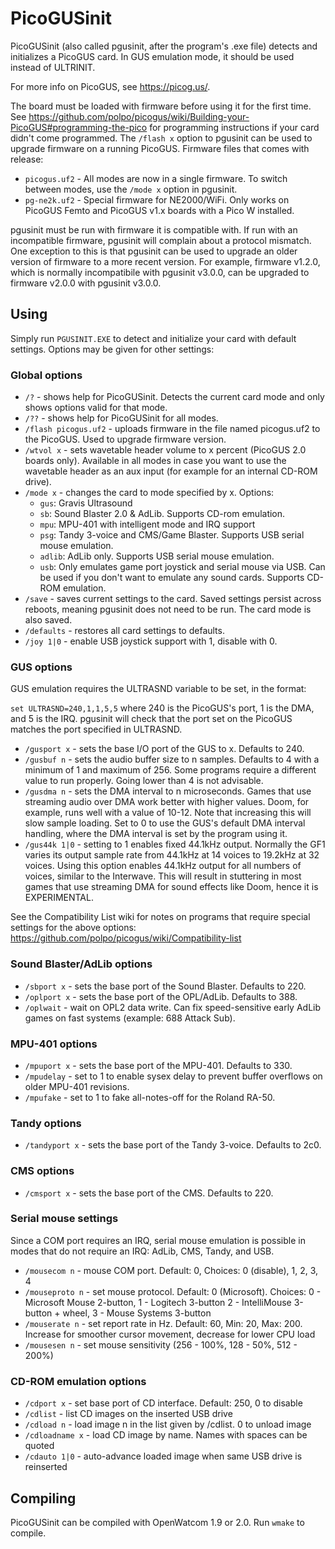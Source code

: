 # PicoGUSinit

PicoGUSinit (also called pgusinit, after the program's .exe file) detects and
initializes a PicoGUS card. In GUS emulation mode, it should be used instead of
ULTRINIT.

For more info on PicoGUS, see https://picog.us/.

The board must be loaded with firmware before using it for the first time. See
https://github.com/polpo/picogus/wiki/Building-your-PicoGUS#programming-the-pico
for programming instructions if your card didn't come programmed. The `/flash
x` option to pgusinit can be used to upgrade firmware on a running PicoGUS.
Firmware files that comes with release:

* `picogus.uf2` - All modes are now in a single firmware. To switch between
  modes, use the `/mode x` option in pgusinit.
* `pg-ne2k.uf2` - Special firmware for NE2000/WiFi. Only works on PicoGUS
  Femto and PicoGUS v1.x boards with a Pico W installed.

pgusinit must be run with firmware it is compatible with. If run with an
incompatible firmware, pgusinit will complain about a protocol mismatch. One
exception to this is that pgusinit can be used to upgrade an older version of
firmware to a more recent version. For example, firmware v1.2.0, which is
normally incompatibile with pgusinit v3.0.0, can be upgraded to firmware
v2.0.0 with pgusinit v3.0.0.

## Using

Simply run `PGUSINIT.EXE` to detect and initialize your card with default
settings. Options may be given for other settings:

### Global options

* `/?` - shows help for PicoGUSinit. Detects the current card mode and only
  shows options valid for that mode.
* `/??` - shows help for PicoGUSinit for all modes.
* `/flash picogus.uf2` - uploads firmware in the file named picogus.uf2 to the
  PicoGUS. Used to upgrade firmware version.
* `/wtvol x` - sets wavetable header volume to x percent (PicoGUS 2.0 boards
  only).  Available in all modes in case you want to use the wavetable header
  as an aux input (for example for an internal CD-ROM drive).
* `/mode x` - changes the card to mode specified by x. Options:
    - `gus`: Gravis Ultrasound
    - `sb`: Sound Blaster 2.0 & AdLib. Supports CD-rom emulation.
    - `mpu`: MPU-401 with intelligent mode and IRQ support
    - `psg`: Tandy 3-voice and CMS/Game Blaster. Supports USB serial mouse
      emulation.
    - `adlib`: AdLib only. Supports USB serial mouse emulation.
    - `usb`: Only emulates game port joystick and serial mouse via USB. Can be
      used if you don't want to emulate any sound cards. Supports CD-ROM
      emulation.
* `/save` - saves current settings to the card. Saved settings persist across
  reboots, meaning pgusinit does not need to be run. The card mode is also
  saved.
* `/defaults` - restores all card settings to defaults.
* `/joy 1|0` - enable USB joystick support with 1, disable with 0.

### GUS options

GUS emulation requires the ULTRASND variable to be set, in the format:

`set ULTRASND=240,1,1,5,5` where 240 is the PicoGUS's port, 1 is the DMA, and
5 is the IRQ. pgusinit will check that the port set on the PicoGUS matches the
port specified in ULTRASND.

* `/gusport x` - sets the base I/O port of the GUS to x. Defaults to 240.
* `/gusbuf n` - sets the audio buffer size to n samples. Defaults to 4 with a
  minimum of 1 and maximum of 256. Some programs require a different value to
  run properly. Going lower than 4 is not advisable.
* `/gusdma n` - sets the DMA interval to n microseconds. Games that use
  streaming audio over DMA work better with higher values. Doom, for example,
  runs well with a value of 10-12. Note that increasing this will slow sample
  loading. Set to 0 to use the GUS's default DMA interval handling, where the
  DMA interval is set by the program using it.
* `/gus44k 1|0` - setting to 1 enables fixed 44.1kHz output. Normally the GF1
  varies its output sample rate from 44.1kHz at 14 voices to 19.2kHz at 32
  voices. Using this option enables 44.1kHz output for all numbers of voices,
  similar to the Interwave. This will result in stuttering in most games that
  use streaming DMA for sound effects like Doom, hence it is EXPERIMENTAL.

See the Compatibility List wiki for notes on programs that require special
settings for the above options:
https://github.com/polpo/picogus/wiki/Compatibility-list

### Sound Blaster/AdLib options

* `/sbport x` - sets the base port of the Sound Blaster. Defaults to 220.
* `/oplport x` - sets the base port of the OPL/AdLib. Defaults to 388.
* `/oplwait` - wait on OPL2 data write. Can fix speed-sensitive early AdLib
  games on fast systems (example: 688 Attack Sub).

### MPU-401 options

* `/mpuport x` - sets the base port of the MPU-401. Defaults to 330.
* `/mpudelay` - set to 1 to enable sysex delay to prevent buffer overflows on
  older MPU-401 revisions.
* `/mpufake` - set to 1 to fake all-notes-off for the Roland RA-50.

### Tandy options

* `/tandyport x` - sets the base port of the Tandy 3-voice. Defaults to 2c0.

### CMS options

* `/cmsport x` - sets the base port of the CMS. Defaults to 220.

### Serial mouse settings

Since a COM port requires an IRQ, serial mouse emulation is possible in modes
that do not require an IRQ: AdLib, CMS, Tandy, and USB.

* `/mousecom n` - mouse COM port. Default: 0, Choices: 0 (disable), 1, 2, 3, 4
* `/mouseproto n` - set mouse protocol. Default: 0 (Microsoft). Choices:
     0 - Microsoft Mouse 2-button,      1 - Logitech 3-button
     2 - IntelliMouse 3-button + wheel, 3 - Mouse Systems 3-button
* `/mouserate n` - set report rate in Hz. Default: 60, Min: 20, Max: 200.
  Increase for smoother cursor movement, decrease for lower CPU load
* `/mousesen n` - set mouse sensitivity (256 - 100%, 128 - 50%, 512 - 200%)

### CD-ROM emulation options

* `/cdport x` - set base port of CD interface. Default: 250, 0 to disable
* `/cdlist` - list CD images on the inserted USB drive
* `/cdload n` - load image n in the list given by /cdlist. 0 to unload image
* `/cdloadname x` - load CD image by name. Names with spaces can be quoted
* `/cdauto 1|0` - auto-advance loaded image when same USB drive is reinserted

## Compiling

PicoGUSinit can be compiled with OpenWatcom 1.9 or 2.0. Run `wmake` to compile.

